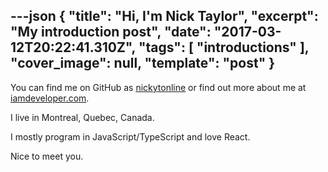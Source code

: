 ---json
{
  "title": "Hi, I'm Nick Taylor",
  "excerpt": "My introduction post",
  "date": "2017-03-12T20:22:41.310Z",
  "tags": [
    "introductions"
  ],
  "cover_image": null,
  "template": "post"
}
---
You can find me on GitHub as [nickytonline](https://github.com/nickytonline) or find out more about me at [iamdeveloper.com](http://iamdeveloper.com).

I live in Montreal, Quebec, Canada.

I mostly program in JavaScript/TypeScript and love React.

Nice to meet you.
